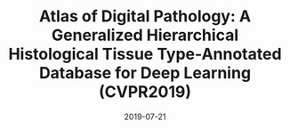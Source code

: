 ---
title: "Atlas of Digital Pathology: A Generalized Hierarchical Histological Tissue Type-Annotated Database for Deep Learning (CVPR2019)"
collection: publications
permalink: /publication/2019-07-21-cvpr2019
date: 2019-07-21
venue: "Conference on Computer Vision and Pattern Recognition (CVPR)"
paperurl: 'http://openaccess.thecvf.com/content_CVPR_2019/html/Hosseini_Atlas_of_Digital_Pathology_A_Generalized_Hierarchical_Histological_Tissue_Type-Annotated_CVPR_2019_paper.html'
---